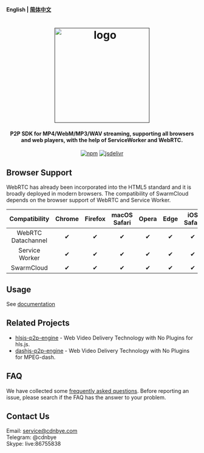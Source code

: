 **English | [简体中文](Readme_zh.md)**

<h1 align="center"><a href="" target="_blank" rel="noopener noreferrer"><img width="250" src="https://www.swarmcloud.net/img/logo.png" alt="logo"></a></h1>
<h4 align="center">P2P SDK for MP4/WebM/MP3/WAV streaming, supporting all browsers and web players, with the help of ServiceWorker and WebRTC.</h4>
<p align="center">
  <a href="https://www.npmjs.com/package/@swarmcloud/media"><img src="https://img.shields.io/npm/v/@swarmcloud/media.svg?style=flat" alt="npm"></a>
  <a href="https://www.jsdelivr.com/package/npm/@swarmcloud/media"><img src="https://data.jsdelivr.com/v1/package/npm/@swarmcloud/media/badge" alt="jsdelivr"></a>
</p>

## Browser Support
WebRTC has already been incorporated into the HTML5 standard and it is broadly deployed in modern browsers. The compatibility of SwarmCloud depends on the browser support of WebRTC and Service Worker.

Compatibility|Chrome | Firefox | macOS Safari | Opera | Edge | iOS Safari | IE |
:-: | :-: | :-: | :-: | :-: | :-:| :-:| :-:
WebRTC Datachannel | ✔ | ✔  | ✔  |  ✔ | ✔ | ✔  |  ❌ |
Service Worker     | ✔ | ✔  | ✔  | ✔  | ✔ | ✔  |  ❌ |
SwarmCloud         | ✔ | ✔  | ✔  |  ✔ | ✔ |  ✔ |  ❌ |

## Usage
See [documentation](https://docs.swarmcloud.net/media)

## Related Projects
- [hlsjs-p2p-engine](https://github.com/cdnbye/hlsjs-p2p-engine) - Web Video Delivery Technology with No Plugins for hls.js.
- [dashjs-p2p-engine](https://github.com/cdnbye/dashjs-p2p-engine) - Web Video Delivery Technology with No Plugins for MPEG-dash.

## FAQ
We have collected some [frequently asked questions](https://docs.swarmcloud.net/faq). Before reporting an issue, please search if the FAQ has the answer to your problem.

## Contact Us
Email: service@cdnbye.com
<br>
Telegram: @cdnbye
<br>
Skype: live:86755838


